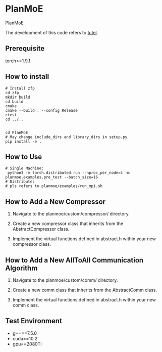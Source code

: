 # PlanMoE

PlanMoE

The development of this code refers to [tutel](https://github.com/microsoft/tutel).

## Prerequisite

torch>=1.9.1

## How to install

```Shell
# Install zfp
cd zfp
mkdir build
cd build
cmake ..
cmake --build . --config Release
ctest
cd ../..


cd PlanMoE
# May change include_dirs and library_dirs in setup.py
pip install -e .
```

## How to Use

```python3
# Single Machine:
 python3 -m torch.distributed.run --nproc_per_node=4 -m planmoe.examples.pre_test --batch_size=16
# Distribute:
# pls refers to planmoe/examples/run_mpi.sh
```

## How to Add a New Compressor

1. Navigate to the planmoe/custom/compressor/ directory.

2. Create a new compressor class that inherits from the AbstractCompressor class.

3. Implement the virtual functions defined in abstract.h within your new compressor class.

## How to Add a New AllToAll Communication Algorithm

1. Navigate to the planmoe/custom/comm/ directory.

2. Create a new comm class that inherits from the AbstractComm class.

3. Implement the virtual functions defined in abstract.h within your new comm class.

## Test Environment

- g++==7.5.0
- cuda==10.2
- gpu==2080Ti


